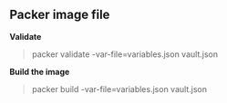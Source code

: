 Packer image file
-------------------

**Validate**

> packer validate -var-file=variables.json vault.json

**Build the image**

> packer build -var-file=variables.json vault.json